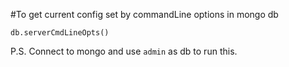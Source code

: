 #To get current config set by commandLine options in mongo db

`db.serverCmdLineOpts()`

P.S. Connect to mongo and use `admin` as db to run this.
